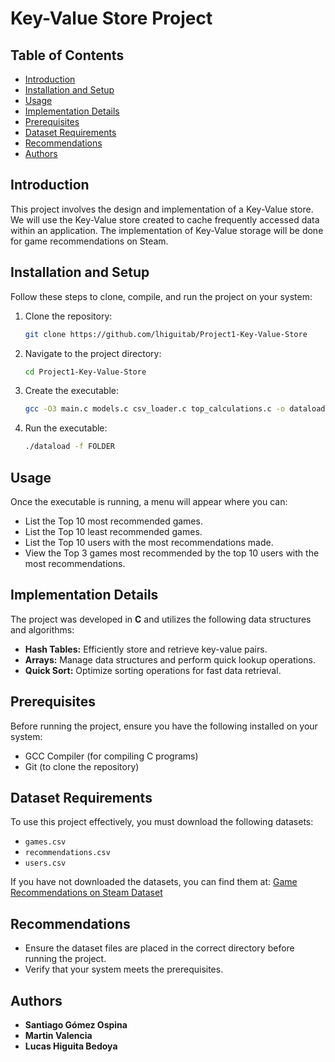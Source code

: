 # Key-Value Store Project

## Table of Contents
- [Introduction](#introduction)
- [Installation and Setup](#installation-and-setup)
- [Usage](#usage)
- [Implementation Details](#implementation-details)
- [Prerequisites](#prerequisites)
- [Dataset Requirements](#dataset-requirements)
- [Recommendations](#recommendations)
- [Authors](#authors)

## Introduction
This project involves the design and implementation of a Key-Value store. We will use the Key-Value store created to cache frequently accessed data within an application. The implementation of Key-Value storage will be done for game recommendations on Steam.

## Installation and Setup
Follow these steps to clone, compile, and run the project on your system:

1. Clone the repository:
   ```sh
   git clone https://github.com/lhiguitab/Project1-Key-Value-Store
   ```

2. Navigate to the project directory:
   ```sh
   cd Project1-Key-Value-Store
   ```

3. Create the executable:
   ```sh
   gcc -O3 main.c models.c csv_loader.c top_calculations.c -o dataload -fopenmp
   ```

4. Run the executable:
   ```sh
   ./dataload -f FOLDER
   ```

## Usage
Once the executable is running, a menu will appear where you can:
* List the Top 10 most recommended games.
* List the Top 10 least recommended games.
* List the Top 10 users with the most recommendations made.
* View the Top 3 games most recommended by the top 10 users with the most recommendations.

## Implementation Details
The project was developed in **C** and utilizes the following data structures and algorithms:
- **Hash Tables:** Efficiently store and retrieve key-value pairs.
- **Arrays:** Manage data structures and perform quick lookup operations.
- **Quick Sort:** Optimize sorting operations for fast data retrieval.

## Prerequisites
Before running the project, ensure you have the following installed on your system:
- GCC Compiler (for compiling C programs)
- Git (to clone the repository)

## Dataset Requirements
To use this project effectively, you must download the following datasets:
- `games.csv`
- `recommendations.csv`
- `users.csv`

If you have not downloaded the datasets, you can find them at:
[Game Recommendations on Steam Dataset](https://www.kaggle.com/datasets/antonkozyriev/game-recommendations-on-steam)

## Recommendations
- Ensure the dataset files are placed in the correct directory before running the project.
- Verify that your system meets the prerequisites.

## Authors
- **Santiago Gómez Ospina**
- **Martin Valencia**
- **Lucas Higuita Bedoya**
